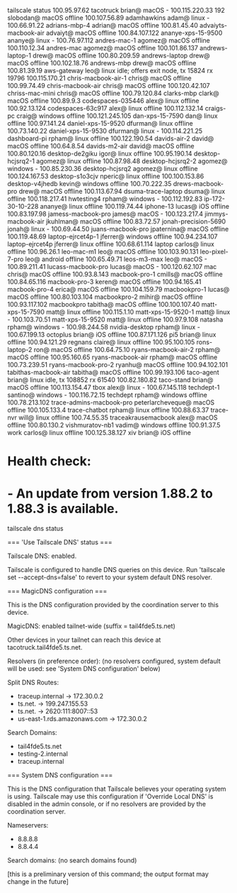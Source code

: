 
tailscale status
100.95.97.62    tacotruck            brian@       macOS   -
100.115.220.33  192                  slobodan@    macOS   offline
100.107.56.89   adamhawkins          adam@        linux   -
100.66.91.22    adrians-mbp-4        adrian@      macOS   offline
100.81.45.40    advaiyts-macbook-air advaiyt@     macOS   offline
100.84.107.122  ananye-xps-15-9500   ananye@      linux   -
100.76.97.112   andres-mac-1         agomez@      macOS   offline
100.110.12.34   andres-mac           agomez@      macOS   offline
100.101.86.137  andrews-laptop-1     drew@        macOS   offline
100.80.209.59   andrews-laptop       drew@        macOS   offline
100.102.18.76   andrews-mbp          drew@        macOS   offline
100.81.39.19    aws-gateway          leo@         linux   idle; offers exit node, tx 15824 rx 19796
100.115.170.21  chris-macbook-air-1  chris@       macOS   offline
100.99.74.49    chris-macbook-air    chris@       macOS   offline
100.120.42.107  chriss-mac-mini      chris@       macOS   offline
100.79.120.84   clarks-mbp           clark@       macOS   offline
100.89.9.3      codespaces-035446    alex@        linux   offline
100.92.13.124   codespaces-63c917    alex@        linux   offline
100.112.132.14  craigs-pc            craig@       windows offline
100.121.245.105 dan-xps-15-7590      dan@         linux   offline
100.97.141.24   daniel-xps-15-9520   dfurman@     linux   offline
100.73.140.22   daniel-xps-15-9530   dfurman@     linux   -
100.114.221.25  dashboard-pi         rpham@       linux   offline
100.122.190.54  davids-air-2         david@       macOS   offline
100.64.8.54     davids-m2-air        david@       macOS   offline
100.80.120.16   desktop-de2giku      igor@        linux   offline
100.95.190.14   desktop-hcjsrq2-1    agomez@      linux   offline
100.87.98.48    desktop-hcjsrq2-2    agomez@      windows -
100.85.230.36   desktop-hcjsrq2      agomez@      linux   offline
100.124.167.53  desktop-s1o3cjv      nperic@      linux   offline
100.100.153.86  desktop-v4jhedb      kevin@       windows offline
100.70.222.35   drews-macbook-pro    drew@        macOS   offline
100.113.67.94   dsuma-trace-laptop   dsuma@       linux   offline
100.118.217.41  hwtesting4           rpham@       windows -
100.112.192.83  ip-172-30-10-228     ananye@      linux   offline
100.119.74.44   iphone-13            lucas@       iOS     offline
100.83.197.98   jamess-macbook-pro   james@       macOS   -
100.123.217.4   jimmys-macbook-air   jkuhlman@    macOS   offline
100.83.72.57    jonah-precision-5690 jonah@       linux   -
100.69.44.50    juans-macbook-pro    jpaternina@  macOS   offline
100.119.48.69   laptop-ejrcet4p-1    jferrer@     windows offline
100.94.234.107  laptop-ejrcet4p      jferrer@     linux   offline
100.68.61.114   laptop               carlos@      linux   offline
100.96.26.1     leo-mac-m1           leo@         macOS   offline
100.103.90.131  leo-pixel-7-pro      leo@         android offline
100.65.49.71    leos-m3-max          leo@         macOS   -
100.89.211.41   lucass-macbook-pro   lucas@       macOS   -
100.120.62.107  mac                  chris@       macOS   offline
100.93.8.143    macbook-pro-1        cmills@      macOS   offline
100.84.65.116   macbook-pro-3        keren@       macOS   offline
100.94.165.41   macbook-pro-4        erica@       macOS   offline
100.104.159.79  macbookpro-1         lucas@       macOS   offline
100.80.103.104  macbookpro-2         mihir@       macOS   offline
100.93.117.102  macbookpro           tabitha@     macOS   offline
100.100.107.40  matt-xps-15-7590     matt@        linux   offline
100.115.1.10    matt-xps-15-9520-1   matt@        linux   -
100.103.70.51   matt-xps-15-9520     matt@        linux   offline
100.97.9.108    natasha              rpham@       windows -
100.98.244.58   nvidia-desktop       rpham@       linux   -
100.67.199.13   octoplus             brian@       iOS     offline
100.87.171.126  pi5                  brian@       linux   offline
100.94.121.29   regnans              claire@      linux   offline
100.95.100.105  rons-laptop-2        ron@         macOS   offline
100.64.75.10    ryans-macbook-air-2  rpham@       macOS   offline
100.95.160.65   ryans-macbook-air    rpham@       macOS   offline
100.73.239.51   ryans-macbook-pro-2  ryanhu@      macOS   offline
100.94.102.101  tabithas-macbook-air tabitha@     macOS   offline
100.99.193.106  taco-agent           brian@       linux   idle, tx 108852 rx 61540
100.82.180.82   taco-stand           brian@       macOS   offline
100.113.154.47  tbox                 alex@        linux   -
100.67.145.118  techdept-1           santino@     windows -
100.116.72.15   techdept             rpham@       windows offline
100.78.213.102  trace-admins-macbook-pro peterlarcheveque@ macOS   offline
100.105.133.4   trace-chatbot        rpham@       linux   offline
100.88.63.37    trace-nvr            will@        linux   offline
100.74.55.35    traceakrausemacbook  alex@        macOS   offline
100.80.130.2    vishmuratov-nb1      vadim@       windows offline
100.91.37.5     work                 carlos@      linux   offline
100.125.38.127  xiv                  brian@       iOS     offline

# Health check:
#     - An update from version 1.88.2 to 1.88.3 is available.



tailscale dns status

=== 'Use Tailscale DNS' status ===

Tailscale DNS: enabled.

Tailscale is configured to handle DNS queries on this device.
Run 'tailscale set --accept-dns=false' to revert to your system default DNS resolver.

=== MagicDNS configuration ===

This is the DNS configuration provided by the coordination server to this device.

MagicDNS: enabled tailnet-wide (suffix = tail4fde5.ts.net)

Other devices in your tailnet can reach this device at tacotruck.tail4fde5.ts.net.

Resolvers (in preference order):
  (no resolvers configured, system default will be used: see 'System DNS configuration' below)

Split DNS Routes:
  - traceup.internal               -> 172.30.0.2
  - ts.net.                        -> 199.247.155.53
  - ts.net.                        -> 2620:111:8007::53
  - us-east-1.rds.amazonaws.com    -> 172.30.0.2

Search Domains:
  - tail4fde5.ts.net
  - testing-2.internal
  - traceup.internal

=== System DNS configuration ===

This is the DNS configuration that Tailscale believes your operating system is using.
Tailscale may use this configuration if 'Override Local DNS' is disabled in the admin console,
or if no resolvers are provided by the coordination server.

Nameservers:
  - 8.8.8.8
  - 8.8.4.4

Search domains:
  (no search domains found)

[this is a preliminary version of this command; the output format may change in the future]